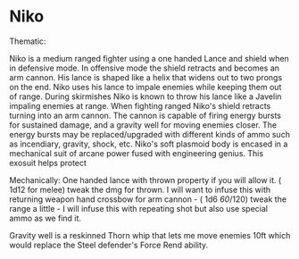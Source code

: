 # Niko

Thematic:

Niko is a medium ranged fighter using a one handed Lance and shield when in defensive mode. In offensive mode the shield retracts and becomes an arm cannon. His lance is shaped like a helix that widens out to two prongs on the end. Niko uses his lance to impale enemies while keeping them out of range. During skirmishes Niko is known to throw his lance like a Javelin impaling enemies at range. When fighting ranged Niko's shield retracts turning into an arm cannon. The cannon is capable of firing energy bursts for sustained damage, and a gravity well for moving enemies closer. The energy bursts may be replaced/upgraded with different kinds of ammo such as incendiary, gravity, shock, etc. Niko's soft plasmoid body is encased in a mechanical suit of arcane power fused with engineering genius. This exosuit helps protect 

Mechanically:
One handed lance with thrown property if you will allow it. ( 1d12 for melee) tweak the dmg for thrown. I will want to infuse this with returning weapon
hand crossbow for arm cannon - ( 1d6  *60*/120) tweak the range a little - I will infuse this with repeating shot but also use special ammo as we find it. 

Gravity well is a reskinned Thorn whip that lets me move enemies 10ft which would replace the Steel defender's Force Rend ability. 

